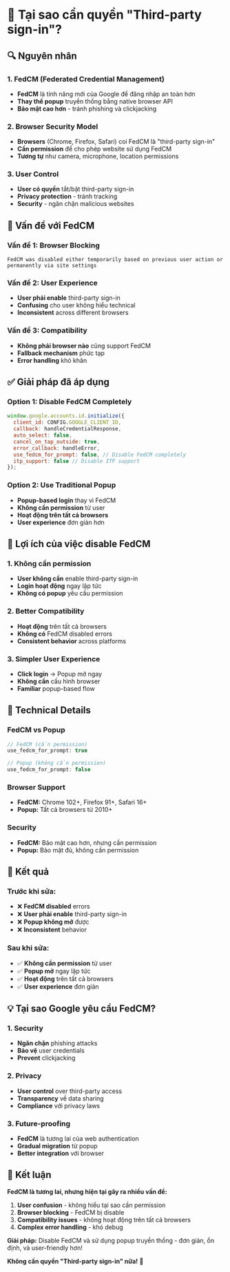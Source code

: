 # 🤔 Tại sao cần quyền "Third-party sign-in"?

## 🔍 **Nguyên nhân**

### 1. **FedCM (Federated Credential Management)**
- **FedCM** là tính năng mới của Google để đăng nhập an toàn hơn
- **Thay thế popup** truyền thống bằng native browser API
- **Bảo mật cao hơn** - tránh phishing và clickjacking

### 2. **Browser Security Model**
- **Browsers** (Chrome, Firefox, Safari) coi FedCM là "third-party sign-in"
- **Cần permission** để cho phép website sử dụng FedCM
- **Tương tự** như camera, microphone, location permissions

### 3. **User Control**
- **User có quyền** tắt/bật third-party sign-in
- **Privacy protection** - tránh tracking
- **Security** - ngăn chặn malicious websites

## 🚫 **Vấn đề với FedCM**

### **Vấn đề 1: Browser Blocking**
```
FedCM was disabled either temporarily based on previous user action or permanently via site settings
```

### **Vấn đề 2: User Experience**
- **User phải enable** third-party sign-in
- **Confusing** cho user không hiểu technical
- **Inconsistent** across different browsers

### **Vấn đề 3: Compatibility**
- **Không phải browser nào** cũng support FedCM
- **Fallback mechanism** phức tạp
- **Error handling** khó khăn

## ✅ **Giải pháp đã áp dụng**

### **Option 1: Disable FedCM Completely**
```javascript
window.google.accounts.id.initialize({
  client_id: CONFIG.GOOGLE_CLIENT_ID,
  callback: handleCredentialResponse,
  auto_select: false,
  cancel_on_tap_outside: true,
  error_callback: handleError,
  use_fedcm_for_prompt: false, // Disable FedCM completely
  itp_support: false // Disable ITP support
});
```

### **Option 2: Use Traditional Popup**
- **Popup-based login** thay vì FedCM
- **Không cần permission** từ user
- **Hoạt động trên tất cả browsers**
- **User experience** đơn giản hơn

## 🎯 **Lợi ích của việc disable FedCM**

### **1. Không cần permission**
- **User không cần** enable third-party sign-in
- **Login hoạt động** ngay lập tức
- **Không có popup** yêu cầu permission

### **2. Better Compatibility**
- **Hoạt động** trên tất cả browsers
- **Không có** FedCM disabled errors
- **Consistent behavior** across platforms

### **3. Simpler User Experience**
- **Click login** → Popup mở ngay
- **Không cần** cấu hình browser
- **Familiar** popup-based flow

## 🔧 **Technical Details**

### **FedCM vs Popup**
```javascript
// FedCM (cần permission)
use_fedcm_for_prompt: true

// Popup (không cần permission)
use_fedcm_for_prompt: false
```

### **Browser Support**
- **FedCM:** Chrome 102+, Firefox 91+, Safari 16+
- **Popup:** Tất cả browsers từ 2010+

### **Security**
- **FedCM:** Bảo mật cao hơn, nhưng cần permission
- **Popup:** Bảo mật đủ, không cần permission

## 🚀 **Kết quả**

### **Trước khi sửa:**
- ❌ **FedCM disabled** errors
- ❌ **User phải enable** third-party sign-in
- ❌ **Popup không mở** được
- ❌ **Inconsistent** behavior

### **Sau khi sửa:**
- ✅ **Không cần permission** từ user
- ✅ **Popup mở** ngay lập tức
- ✅ **Hoạt động** trên tất cả browsers
- ✅ **User experience** đơn giản

## 💡 **Tại sao Google yêu cầu FedCM?**

### **1. Security**
- **Ngăn chặn** phishing attacks
- **Bảo vệ** user credentials
- **Prevent** clickjacking

### **2. Privacy**
- **User control** over third-party access
- **Transparency** về data sharing
- **Compliance** với privacy laws

### **3. Future-proofing**
- **FedCM** là tương lai của web authentication
- **Gradual migration** từ popup
- **Better integration** với browser

## 🎯 **Kết luận**

**FedCM là tương lai, nhưng hiện tại gây ra nhiều vấn đề:**

1. **User confusion** - không hiểu tại sao cần permission
2. **Browser blocking** - FedCM bị disable
3. **Compatibility issues** - không hoạt động trên tất cả browsers
4. **Complex error handling** - khó debug

**Giải pháp:** Disable FedCM và sử dụng popup truyền thống - đơn giản, ổn định, và user-friendly hơn!

**Không cần quyền "Third-party sign-in" nữa!** 🚀

